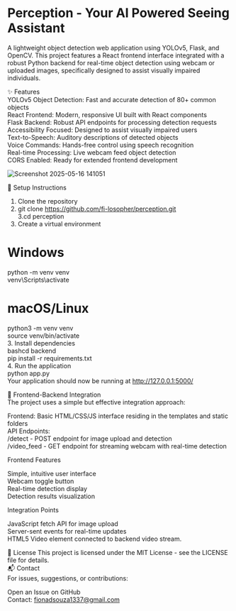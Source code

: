 # Perception - Your AI Powered Seeing Assistant

A lightweight object detection web application using YOLOv5, Flask, and OpenCV. This project features a React frontend interface integrated with a robust Python backend for real-time object detection using webcam or uploaded images, specifically designed to assist visually impaired individuals.

✨ Features<br>
YOLOv5 Object Detection: Fast and accurate detection of 80+ common objects<br>
React Frontend: Modern, responsive UI built with React components<br>
Flask Backend: Robust API endpoints for processing detection requests<br>
Accessibility Focused: Designed to assist visually impaired users<br>
Text-to-Speech: Auditory descriptions of detected objects<br>
Voice Commands: Hands-free control using speech recognition<br>
Real-time Processing: Live webcam feed object detection<br>
CORS Enabled: Ready for extended frontend development

![Screenshot 2025-05-16 141051](https://github.com/user-attachments/assets/ca029826-49ea-4d90-ab4e-b80b85941914)

🚀 Setup Instructions<br>
1. Clone the repository<br>
2. git clone https://github.com/fi-losopher/perception.git<br>
3.cd perception<br>
4. Create a virtual environment<br>
# Windows<br>
python -m venv venv<br>
venv\Scripts\activate<br>

# macOS/Linux<br>
python3 -m venv venv<br>
source venv/bin/activate<br>
3. Install dependencies<br>
bashcd backend<br>
pip install -r requirements.txt<br>
4. Run the application<br>
 python app.py<br>
Your application should now be running at http://127.0.0.1:5000/<br>


🔄 Frontend-Backend Integration<br>
The project uses a simple but effective integration approach:<br>

Frontend: Basic HTML/CSS/JS interface residing in the templates and static folders<br>
API Endpoints:
<br>
/detect - POST endpoint for image upload and detection
<br>/video_feed - GET endpoint for streaming webcam with real-time detection



Frontend Features

Simple, intuitive user interface<br>
Webcam toggle button<br>
Real-time detection display<br>
Detection results visualization<br>

Integration Points

JavaScript fetch API for image upload<br>
Server-sent events for real-time updates<br>
HTML5 Video element connected to backend video stream.<br>

📃 License
This project is licensed under the MIT License - see the LICENSE file for details.<br>
📬 Contact<br>
For issues, suggestions, or contributions:<br>

Open an Issue on GitHub<br>
Contact: fionadsouza1337@gmail.com<br>
